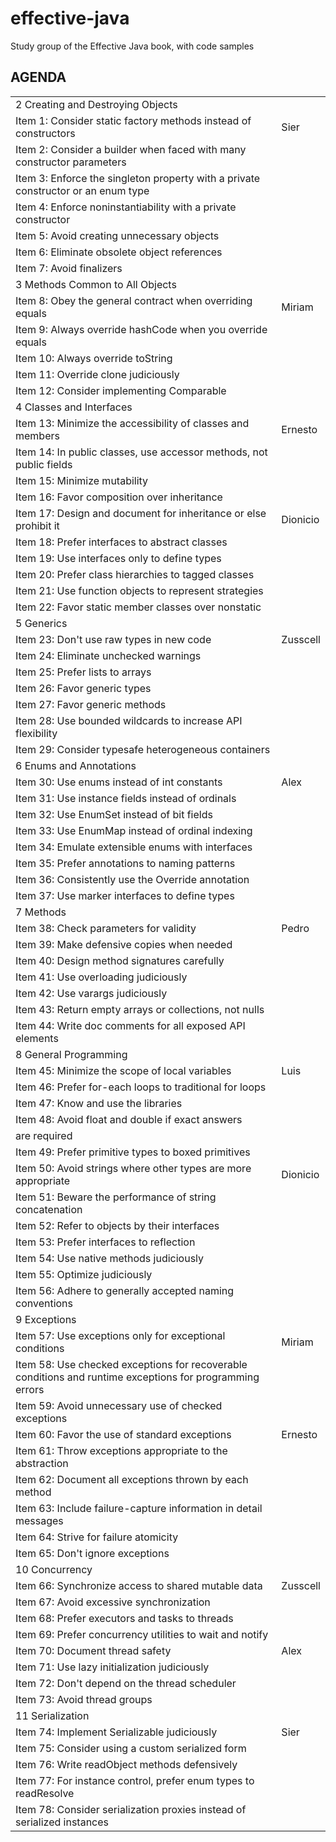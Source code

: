 # effective-java
Study group of the Effective Java book, with code samples

## AGENDA

<table class="tableizer-table">
<thead></thead><tbody>
 <tr><td>2 Creating and Destroying Objects</td><td>&nbsp;</td></tr>
 <tr><td>Item 1: Consider static factory methods instead of constructors </td><td>Sier</td></tr>
 <tr><td>Item 2: Consider a builder when faced with many constructor parameters</td><td>&nbsp;</td></tr>
 <tr><td>Item 3: Enforce the singleton property with a private constructor or an enum type </td><td>&nbsp;</td></tr>
 <tr><td>Item 4: Enforce noninstantiability with a private constructor </td><td>&nbsp;</td></tr>
 <tr><td>Item 5: Avoid creating unnecessary objects </td><td>&nbsp;</td></tr>
 <tr><td>Item 6: Eliminate obsolete object references</td><td>&nbsp;</td></tr>
 <tr><td>Item 7: Avoid finalizers </td><td>&nbsp;</td></tr>
 <tr><td>3 Methods Common to All Objects</td><td>&nbsp;</td></tr>
 <tr><td>Item 8: Obey the general contract when overriding equals </td><td>Miriam</td></tr>
 <tr><td>Item 9: Always override hashCode when you override equals</td><td>&nbsp;</td></tr>
 <tr><td>Item 10: Always override toString </td><td>&nbsp;</td></tr>
 <tr><td>Item 11: Override clone judiciously </td><td>&nbsp;</td></tr>
 <tr><td>Item 12: Consider implementing Comparable </td><td>&nbsp;</td></tr>
 <tr><td>4 Classes and Interfaces</td><td>&nbsp;</td></tr>
 <tr><td>Item 13: Minimize the accessibility of classes and members</td><td>Ernesto</td></tr>
 <tr><td>Item 14: In public classes, use accessor methods, not public fields </td><td>&nbsp;</td></tr>
 <tr><td>Item 15: Minimize mutability </td><td>&nbsp;</td></tr>
 <tr><td>Item 16: Favor composition over inheritance </td><td>&nbsp;</td></tr>
 <tr><td>Item 17: Design and document for inheritance or else prohibit it </td><td>Dionicio</td></tr>
 <tr><td>Item 18: Prefer interfaces to abstract classes </td><td>&nbsp;</td></tr>
 <tr><td>Item 19: Use interfaces only to define types</td><td>&nbsp;</td></tr>
 <tr><td>Item 20: Prefer class hierarchies to tagged classes </td><td>&nbsp;</td></tr>
 <tr><td>Item 21: Use function objects to represent strategies </td><td>&nbsp;</td></tr>
 <tr><td>Item 22: Favor static member classes over nonstatic </td><td>&nbsp;</td></tr>
 <tr><td>5 Generics </td><td>&nbsp;</td></tr>
 <tr><td>Item 23: Don't use raw types in new code </td><td>Zusscell</td></tr>
 <tr><td>Item 24: Eliminate unchecked warnings</td><td>&nbsp;</td></tr>
 <tr><td>Item 25: Prefer lists to arrays </td><td>&nbsp;</td></tr>
 <tr><td>Item 26: Favor generic types</td><td>&nbsp;</td></tr>
 <tr><td>Item 27: Favor generic methods </td><td>&nbsp;</td></tr>
 <tr><td>Item 28: Use bounded wildcards to increase API flexibility </td><td>&nbsp;</td></tr>
 <tr><td>Item 29: Consider typesafe heterogeneous containers </td><td>&nbsp;</td></tr>
 <tr><td>6 Enums and Annotations </td><td>&nbsp;</td></tr>
 <tr><td>Item 30: Use enums instead of int constants</td><td>Alex</td></tr>
 <tr><td>Item 31: Use instance fields instead of ordinals </td><td>&nbsp;</td></tr>
 <tr><td>Item 32: Use EnumSet instead of bit fields </td><td>&nbsp;</td></tr>
 <tr><td>Item 33: Use EnumMap instead of ordinal indexing</td><td>&nbsp;</td></tr>
 <tr><td>Item 34: Emulate extensible enums with interfaces </td><td>&nbsp;</td></tr>
 <tr><td>Item 35: Prefer annotations to naming patterns </td><td>&nbsp;</td></tr>
 <tr><td>Item 36: Consistently use the Override annotation</td><td>&nbsp;</td></tr>
 <tr><td>Item 37: Use marker interfaces to define types </td><td>&nbsp;</td></tr>
 <tr><td>7 Methods </td><td>&nbsp;</td></tr>
 <tr><td>Item 38: Check parameters for validity </td><td>Pedro</td></tr>
 <tr><td>Item 39: Make defensive copies when needed </td><td>&nbsp;</td></tr>
 <tr><td>Item 40: Design method signatures carefully </td><td>&nbsp;</td></tr>
 <tr><td>Item 41: Use overloading judiciously</td><td>&nbsp;</td></tr>
 <tr><td>Item 42: Use varargs judiciously </td><td>&nbsp;</td></tr>
 <tr><td>Item 43: Return empty arrays or collections, not nulls </td><td>&nbsp;</td></tr>
 <tr><td>Item 44: Write doc comments for all exposed API elements </td><td>&nbsp;</td></tr>
 <tr><td>8 General Programming </td><td>&nbsp;</td></tr>
 <tr><td>Item 45: Minimize the scope of local variables</td><td>Luis</td></tr>
 <tr><td>Item 46: Prefer for-each loops to traditional for loops </td><td>&nbsp;</td></tr>
 <tr><td>Item 47: Know and use the libraries </td><td>&nbsp;</td></tr>
 <tr><td>Item 48: Avoid float and double if exact answers</td><td>&nbsp;</td></tr>
 <tr><td>are required </td><td>&nbsp;</td></tr>
 <tr><td>Item 49: Prefer primitive types to boxed primitives </td><td>&nbsp;</td></tr>
 <tr><td>Item 50: Avoid strings where other types are more appropriate </td><td>Dionicio</td></tr>
 <tr><td>Item 51: Beware the performance of string concatenation </td><td>&nbsp;</td></tr>
 <tr><td>Item 52: Refer to objects by their interfaces </td><td>&nbsp;</td></tr>
 <tr><td>Item 53: Prefer interfaces to reflection </td><td>&nbsp;</td></tr>
 <tr><td>Item 54: Use native methods judiciously</td><td>&nbsp;</td></tr>
 <tr><td>Item 55: Optimize judiciously </td><td>&nbsp;</td></tr>
 <tr><td>Item 56: Adhere to generally accepted naming conventions</td><td>&nbsp;</td></tr>
 <tr><td>9 Exceptions </td><td>&nbsp;</td></tr>
 <tr><td>Item 57: Use exceptions only for exceptional conditions </td><td>Miriam</td></tr>
 <tr><td>Item 58: Use checked exceptions for recoverable conditions and runtime exceptions for programming errors</td><td>&nbsp;</td></tr>
 <tr><td>Item 59: Avoid unnecessary use of checked exceptions </td><td>&nbsp;</td></tr>
 <tr><td>Item 60: Favor the use of standard exceptions</td><td>Ernesto</td></tr>
 <tr><td>Item 61: Throw exceptions appropriate to the abstraction</td><td>&nbsp;</td></tr>
 <tr><td>Item 62: Document all exceptions thrown by each method</td><td>&nbsp;</td></tr>
 <tr><td>Item 63: Include failure-capture information in detail messages </td><td>&nbsp;</td></tr>
 <tr><td>Item 64: Strive for failure atomicity </td><td>&nbsp;</td></tr>
 <tr><td>Item 65: Don't ignore exceptions </td><td>&nbsp;</td></tr>
 <tr><td>10 Concurrency</td><td>&nbsp;</td></tr>
 <tr><td>Item 66: Synchronize access to shared mutable data</td><td>Zusscell</td></tr>
 <tr><td>Item 67: Avoid excessive synchronization </td><td>&nbsp;</td></tr>
 <tr><td>Item 68: Prefer executors and tasks to threads</td><td>&nbsp;</td></tr>
 <tr><td>Item 69: Prefer concurrency utilities to wait and notify</td><td>&nbsp;</td></tr>
 <tr><td>Item 70: Document thread safety </td><td>Alex</td></tr>
 <tr><td>Item 71: Use lazy initialization judiciously </td><td>&nbsp;</td></tr>
 <tr><td>Item 72: Don't depend on the thread scheduler </td><td>&nbsp;</td></tr>
 <tr><td>Item 73: Avoid thread groups </td><td>&nbsp;</td></tr>
 <tr><td>11 Serialization </td><td>&nbsp;</td></tr>
 <tr><td>Item 74: Implement Serializable judiciously</td><td>Sier</td></tr>
 <tr><td>Item 75: Consider using a custom serialized form </td><td>&nbsp;</td></tr>
 <tr><td>Item 76: Write readObject methods defensively </td><td>&nbsp;</td></tr>
 <tr><td>Item 77: For instance control, prefer enum types to readResolve </td><td>&nbsp;</td></tr>
 <tr><td>Item 78: Consider serialization proxies instead of serialized instances</td><td></td></tr>
</tbody></table>
